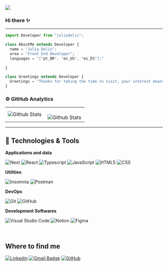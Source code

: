 ![](https://komarev.com/ghpvc/?username=juliadelis&color=006bed)

### Hi there ✨

---

```js
import Developer from "juliadelis";

class AboutMe extends Developer {
  name = "Julia Delis";
  area = "Front End Developer";
  languages = "["pt_BR", "en_US", "es_ES"];"
  
}

class Greetings extends Developer {
  Greetings = "Thanks for taking the time to visit, your interest means a lot to me. Hope you like what you see :)"
}
```


### ⚙️ GitHub Analytics

<table>
  <tr>
    <td>
      <img
        align="left"
        src="https://github-readme-stats.vercel.app/api/top-langs/?username=juliadelis&theme=dark&hide_border=false&include_all_commits=true&count_private=true&layout=compact"
        alt="Github Stats"
      />
    </td>
    <td>
      <br />
      <img
        align="left"
        src="https://github-readme-streak-stats.herokuapp.com/?user=juliadelis&theme=dark&hide_border=false"
        alt="Github Stats"
      />
    </td>
  </tr>
</table>

--- 

## 🔧 Technologies & Tools

**Applications and data**

![Next](https://img.shields.io/badge/-Next-333333?style=flat&logo=nextdotjs&logoColor=1572B6)
![React](https://img.shields.io/badge/-React-333333?style=flat&logo=react)
![Typescript](https://img.shields.io/badge/TypeScript-333333?logo=TypeScript&logoColor=FFF&style=flat-square)
![JavaScript](https://img.shields.io/badge/-JavaScript-333333?style=flat&logo=javascript)
![HTML5](https://img.shields.io/badge/-HTML5-333333?style=flat&logo=HTML5)
![CSS](https://img.shields.io/badge/-CSS-333333?style=flat&logo=CSS3&logoColor=1572B6)


**Utilities**

![Insomnia](https://img.shields.io/badge/-Insomnia-333333?style=flat&logo=insomnia)
![Postman](https://img.shields.io/badge/-Postman-333333?style=flat&logo=postman)

**DevOps**

![Git](https://img.shields.io/badge/-Git-333333?style=flat&logo=git)
![GitHub](https://img.shields.io/badge/-GitHub-333333?style=flat&logo=github)

**Development Softwares**

![Visual Studio Code](https://img.shields.io/badge/-Visual%20Studio%20Code-333333?style=flat&logo=visual-studio-code&logoColor=007ACC)
![Notion](https://img.shields.io/badge/-Notion-333333?style=flat&logo=notion&logoColor=white)
![Figma](https://img.shields.io/badge/-Figma-333333?style=flat&logo=figma&logoColor=007ACC)

<br/>

<!--<a href="https://github.com/juliadelis" title="Perfil da Julia">
  <img height="180em" src="https://github-readme-stats.vercel.app/api?username=juliadelis&theme=dracula&show_icons=true" />
</a>-->

## Where to find me

[![Linkedin](https://img.shields.io/badge/-juliadelis-blue?style=flat-square&logo=Linkedin&logoColor=white&link=https://www.linkedin.com/in/juliadelis/)](https://www.linkedin.com/in/juliadelis/)
[![Gmail Badge](https://img.shields.io/badge/-juliadelis2@gmail.com-006bed?style=flat-square&logo=Gmail&logoColor=white&link=mailto:juliadelis2@gmail.com)](mailto:juliadelis2@gmail.com)
[![GitHub](https://img.shields.io/github/followers/juliadelis?label=follow&style=social)](https://github.com/juliadelis)


<!--
### 🏆 GitHub Profile Trophy

<p align="center">
  <a
    href="https://github.com/ryo-ma/github-profile-trophy"
    title="repositório de troféus"
  >
    <img
      width="800"
      src="https://github-profile-trophy.vercel.app/?username=juliadelis&column=8&theme=darkhub&no-frame=true&no-bg=true"
    />
  </a>
</p> -->





